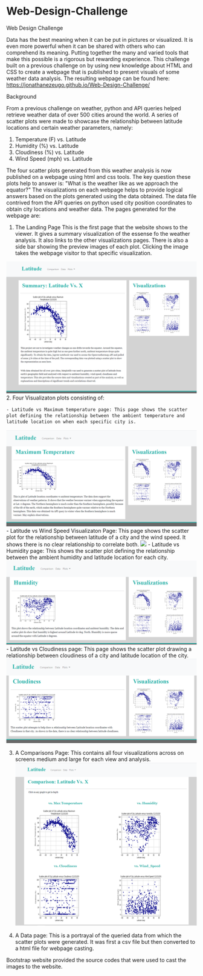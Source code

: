 # Web-Design-Challenge

Web Design Challenge

Data has the best meaning when it can be put in pictures or visualized. It is even more powerful when it can be shared with others who can comprehend its meaning. Putting together the many and varied tools that make this possible is a rigorous but rewarding experience. This challenge built on a previous challenge on by using new knowledge about HTML and CSS to create a webpage that is published to present visuals of some weather data analysis. The resulting webpage can be found here: https://jonathanezeugo.github.io/Web-Design-Challenge/


Background

From a previous challenge on weather, python and API queries helped retrieve weather data of over 500 cities around the world. A series of scatter plots were made to showcase the relationship between latitude locations and certain weather parameters, namely:

1. Temperature (F) vs. Latitude
2. Humidity (%) vs. Latitude
3. Cloudiness (%) vs. Latitude
4. Wind Speed (mph) vs. Latitude

The four scatter plots generated from this weather analysis is now published on a webpage using html and css tools. The key question these plots help to answer is: "What is the weather like as we approach the equator?" The visualizations on each webpage helps to provide logical answers based on the plots generated using the data obtained. The data file contrived from the API queries on python used city position coordinates to obtain city locations and weather data. The pages generated for the webpage are:

1. The Landing Page
    This is the first page that the website shows to the viewer. It gives a summary visualization of the essense fo the weather analysis. It also links to the other visualizations pages. There is also a side bar showing the preview images of each plot. Clicking the image takes the webpage visitor to that specific visualization. 

<img src="Landing_Page.PNG">
2. Four Visualizaton plots consisting of:

    - Latitude vs Maximum temperature page: This page shows the scatter plot defining the relationship between the ambient temperature and latitude location on when each specific city is.
<img src="Max_Temp_Page.PNG">
    - Latitude vs Wind Speed Visualizaton Page: This page shows the scatter plot for the relationship between latitude of a city and the wind speed. It shows there is no clear relationship to correlate both.
<img src="Wind_Speed.PNG">
    - Latitude vs Humidity page: This shows the scatter plot defining the relationship between the ambient humidity and latitude location for each city.
<img src="Humidity_Page.PNG"> 
    - Latitude vs Cloudiness page: This page shows the scatter plot drawing a relationship between cloudiness of a city and latitude location of the city.
    <img src="Cloudiness_Page.PNG">

3. A Comparisons Page:
    This contains all four visualizations across on screens medium and large for each view and analysis.
    <img src="Comparisons_Page.PNG">

4. A Data page:
    This is a portrayal of the queried data from which the scatter plots were generated. It was first a csv file but then converted to a html file for webpage casting. 

Bootstrap website provided the source codes that were used to cast the images to the website. 
